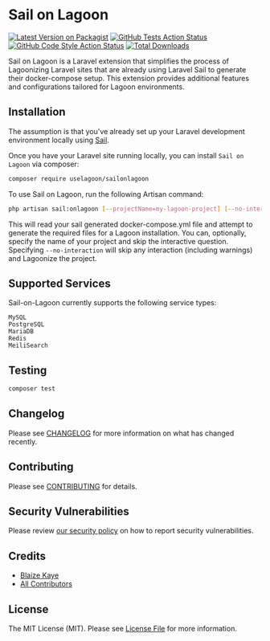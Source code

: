 # Sail on Lagoon

[![Latest Version on Packagist](https://img.shields.io/packagist/v/uselagoon/sailonlagoon.svg?style=flat-square)](https://packagist.org/packages/uselagoon/sailonlagoon)
[![GitHub Tests Action Status](https://img.shields.io/github/actions/workflow/status/uselagoon/sailonlagoon/run-tests.yml?branch=main&label=tests&style=flat-square)](https://github.com/uselagoon/sailonlagoon/actions?query=workflow%3Arun-tests+branch%3Amain)
[![GitHub Code Style Action Status](https://img.shields.io/github/actions/workflow/status/uselagoon/sailonlagoon/fix-php-code-style-issues.yml?branch=main&label=code%20style&style=flat-square)](https://github.com/uselagoon/sailonlagoon/actions?query=workflow%3A"Fix+PHP+code+style+issues"+branch%3Amain)
[![Total Downloads](https://img.shields.io/packagist/dt/uselagoon/sailonlagoon.svg?style=flat-square)](https://packagist.org/packages/uselagoon/sailonlagoon)

Sail on Lagoon is a Laravel extension that simplifies the process of Lagoonizing Laravel sites 
that are already using Laravel Sail to generate their docker-compose setup.
This extension provides additional features and configurations tailored for Lagoon environments.

## Installation

The assumption is that you've already set up your Laravel development environment locally using [Sail](https://laravel.com/docs/11.x/sail). 

Once you have your Laravel site running locally, you can install `Sail on Lagoon` via composer:

```bash
composer require uselagoon/sailonlagoon
```

To use Sail on Lagoon, run the following Artisan command:

```bash
php artisan sail:onlagoon [--projectName=my-lagoon-project] [--no-interaction]
```

This will read your sail generated docker-compose.yml file and attempt to generate the required files for a Lagoon installation.
You can, optionally, specify the name of your project and skip the interactive question.
Specifying `--no-interaction` will skip any interaction (including warnings) and Lagoonize the project.

## Supported Services

Sail-on-Lagoon currently supports the following service types:

    MySQL
    PostgreSQL
    MariaDB
    Redis
    MeiliSearch

## Testing

```bash
composer test
```

## Changelog

Please see [CHANGELOG](CHANGELOG.md) for more information on what has changed recently.

## Contributing

Please see [CONTRIBUTING](CONTRIBUTING.md) for details.

## Security Vulnerabilities

Please review [our security policy](../../security/policy) on how to report security vulnerabilities.

## Credits

- [Blaize Kaye](https://github.com/uselagoon)
- [All Contributors](../../contributors)

## License

The MIT License (MIT). Please see [License File](LICENSE.md) for more information.
